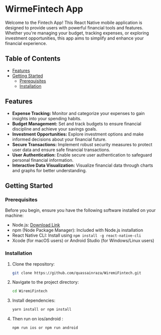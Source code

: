 # WirmeFintech App

Welcome to the Fintech App! This React Native mobile application is designed to provide users with powerful financial tools and features. Whether you're managing your budget, tracking expenses, or exploring investment opportunities, this app aims to simplify and enhance your financial experience.

## Table of Contents

- [Features](#features)
- [Getting Started](#getting-started)
  - [Prerequisites](#prerequisites)
  - [Installation](#installation)


## Features

- **Expense Tracking:** Monitor and categorize your expenses to gain insights into your spending habits.
- **Budget Management:** Set and track budgets to ensure financial discipline and achieve your savings goals.
- **Investment Opportunities:** Explore investment options and make informed decisions about your financial future.
- **Secure Transactions:** Implement robust security measures to protect user data and ensure safe financial transactions.
- **User Authentication:** Enable secure user authentication to safeguard personal financial information.
- **Interactive Data Visualization:** Visualize financial data through charts and graphs for better understanding.

## Getting Started

### Prerequisites

Before you begin, ensure you have the following software installed on your machine:

- Node.js: [Download Link](https://nodejs.org/)
- npm (Node Package Manager): Included with Node.js installation
- React Native CLI: Install using `npm install -g react-native-cli`
- Xcode (for macOS users) or Android Studio (for Windows/Linux users)

### Installation

1. Clone the repository:
   ```bash
   git clone https://github.com/quassainraza/WiremiFintech.git
2. Navigate to the project directory:
   ```bash
   cd WiremiFintech
3. Install dependencies:
   ```bash
   yarn install or npm install
4. Then run on ios/android :
   ```bash
   npm run ios or npm run android

